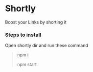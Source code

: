 # Shortly
Boost your Links by shorting it 

### Steps to install
Open shortly dir and run these command
> npm i
> 
> npm start
